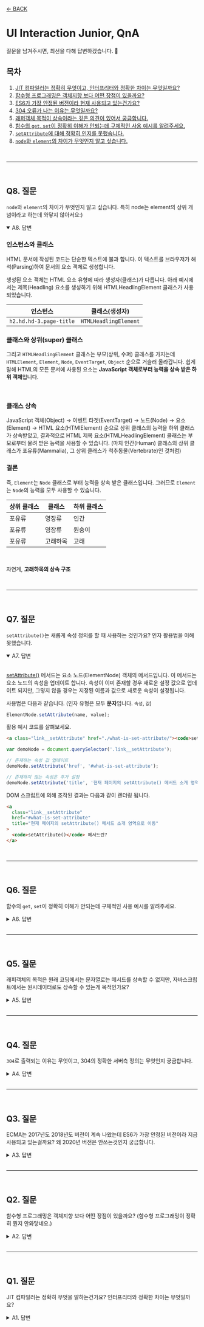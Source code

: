 [← BACK](../README.md)

# UI Interaction Junior, QnA

질문을 남겨주시면, 최선을 다해 답변하겠습니다. 🐧

## 목차

1. [JIT 컴파일러는 정확히 무엇이고, 인터프리터와 정확한 차이는 무엇일까요?](#q1-질문)
1. [함수형 프로그래밍은 객체지향 보다 어떤 장점이 있을까요?](#q2-질문)
1. [ES6가 가장 안정된 버전이라 현재 사용되고 있는건가요?](#q3-질문)
1. [304 오류가 나는 이유는 무엇일까요?](#q4-질문)
1. [래퍼객체 목적이 상속이라는 깊은 의견이 있어서 궁금합니다.](#q5-질문)
1. [함수의 `get`, `set`이 정확히 이해가 안되는데 구체적인 사용 예시를 알려주세요.](#q6-질문)
1. [`setAttribute`에 대해 정확히 인지를 못했습니다.](#q7-질문)
1. [`node`와 `element`의 차이가 무엇인지 알고 싶습니다.](#q8-질문)


<br />

---

<br />

## Q8. 질문

`node`와 `element`의 차이가 무엇인지 알고 싶습니다. 특히 node는 element의 상위 개념이라고 하는데 와닿지 않아서요:) 

<details open>
  <summary>A8. 답변</summary>
  <!-- <br/> -->

  ### 인스턴스와 클래스

  HTML 문서에 작성된 코드는 단순한 텍스트에 불과 합니다.
  이 텍스트를 브라우저가 해석(Parsing)하여 문서의 요소 객체로 생성합니다.

  생성된 요소 객체는 HTML 요소 유형에 따라 생성자(클래스)가 다릅니다. 아래 예시에서는
  제목(Headling) 요소를 생성하기 위해 HTMLHeadlingElement 클래스가 사용되었습니다.

  인스턴스 | 클래스(생성자)
  --- | ---
  `h2.hd.hd-3.page-title` | `HTMLHeadlingElement`

  ### 클래스와 상위(super) 클래스

  그리고 `HTMLHeadlingElement` 클래스는 부모(상위, 수퍼) 클래스를 가지는데
  `HTMLElement`, `Element`, `Node`, `EventTarget`, `Object` 순으로 거슬러 올라갑니다.
  쉽게 말해 HTML의 모든 문서에 사용된 요소는 **JavaScript 객체로부터 능력을 상속 받은 하위 객체**입니다.

  <img src="../../assets/instance-class__element-node.png" alt />
  <br/>
  <br/>

  ### 클래스 상속

  JavaScript 객체(Object) → 이벤트 타겟(EventTarget) → 노드(Node) → 요소(Element) → HTML 요소(HTMlElement) 순으로 
  상위 클래스의 능력을 하위 클래스가 상속받았고, 결과적으로 HTML 제목 요소(HTMLHeadlingElement) 클래스는 부모로부터 물려 받은
  능력을 사용할 수 있습니다. (마치 인간(Human) 클래스의 상위 클래스가 포유류(Mammalia), 그 상위 클래스가 척추동물(Vertebrate)인 것처럼)

  ### 결론 

  즉, `Element`는 `Node` 클래스로 부터 능력을 상속 받은 클래스입니다. 그러므로 `Element`는 `Node`의 능력을 모두 사용할 수 있습니다.
  
  상위 클래스 | 클래스 | 하위 클래스
  --- | --- | ---
  포유류 | 영장류 | 인간
  포유류 | 영장류 | 원숭이
  포유류 | 고래하목 | 고래

  <br/>

  자연계, **고래하목의 상속 구조**

  <img src="../../assets/instance.png" alt />

  

</details>

<br />

---

<br />

## Q7. 질문

`setAttribute()`는 새롭게 속성 정의를 할 때 사용하는 것인가요? 인자 활용법을 이해 못했습니다.

<details open>
  <summary>A7. 답변</summary>
  <br/>

  [setAttribute()](https://developer.mozilla.org/ko/docs/Web/API/Element/setAttribute) 메서드는 
  요소 노드(ElementNode) 객체의 메서드입니다. 이 메서드는 요소 노드의 속성을 업데이트 합니다.
  속성이 이미 존재할 경우 새로운 설정 값으로 업데이트 되지만, 그렇지 않을 경우는 지정된 이름과 값으로 새로운 속성이 설정됩니다.

  사용법은 다음과 같습니다. (인자 유형은 모두 **문자**입니다. `속성`, `값`)

  ```js
  ElementNode.setAttribute(name, value);
  ```

  활용 예시 코드를 살펴보세요.

  ```html
  <a class="link__setAttribute" href="./what-is-set-attribute/"><code>setAttribute()</code> 메서드란?</a>
  ```

  ```js
  var demoNode = document.querySelector('.link__setAttribute');

  // 존재하는 속성 값 업데이트
  demoNode.setAttribute('href', '#what-is-set-attribute');

  // 존재하지 않는 속성은 추가 설정
  demoNode.setAttribute('title', '현재 페이지의 setAttribute() 메서드 소개 영역으로 이동');
  ```

  DOM 스크립트에 의해 조작된 결과는 다음과 같이 렌더링 됩니다.

  ```html
  <a 
    class="link__setAttribute" 
    href="#what-is-set-attribute"
    title="현재 페이지의 setAttribute() 메서드 소개 영역으로 이동"
  >
    <code>setAttribute()</code> 메서드란?
  </a>
  ```
</details>

<br />

---

<br />

## Q6. 질문

함수의 `get`, `set`이 정확히 이해가 안되는데 구체적인 사용 예시를 알려주세요.

<details>
  <summary>A6. 답변</summary>
  <br/>

  간단한 DOM 스크립트 속성 가져오기(GET), 설정하기(SET) 예시를 살펴보면서
  함수의 GET, SET 사용 예를 알아보죠. 🐧

  *HTML*

  ```html
  <img class="tester" src="./tester.jpg" alt="테스터" />
  ```
  
  *JavaScript*
  
  ```js
  var testerNode = document.querySelector('.tester');

  // [GET], 속성 값 가져오기
  var altValue = testerNode.getAttribute('alt');
  console.log(altValue); // '테스터'

  // [SET], 속성 값 설정하기
  testerNode.setAttribute('alt', '테스터(Tester)');

  // [SET → GET], 속성 값 설정 후 설정된 값 가져오기
  altValue = testerNode.getAttribute('alt');
  console.log(altValue); // '테스터(Tester)'
  ```

  살펴봤듯이 HTML 요소 노드의 속성을 통해 값을 가져올 때는 `get` 값을, 
  설정할 때는 `set` 접두사가 함수(또는 메서드) 이름에 사용됩니다.

  직접 함수를 작성할 경우에도 이러한 이름 작성 패턴이 반영됩니다.

  ```js
  // CSS 속성 값을 반환하는(가져오는) 함수
  function getCSS(domNode, property) {
    return window.getComputedStyle(domNode).getPropertyValue(property);
  }

  // CSS 속성 값을 설정하는 함수
  function setCSS(domNode, property, value) {
    domNode.style[property] = value;
  }
  ```

  작성된 함수를 사용하는 코드를 살펴보죠. 속성 값을 반환하는(가져오는) 함수는 결과 값을 기억할 변수에 담을 수 있고,
  속성 값을 설정하는 함수를 사용하는 경우는 별도로 반환되는 값이 없으므로 변수에 담을 필요가 없습니다.

  ```js
  var testerNode = document.querySelector('.tester');

  // DOM 요소 노드의 CSS 속성 값 가져오기
  var widthValue = getCSS(testerNode, 'width');
  var heightValue = getCSS(testerNode, 'height');
  console.log(widthValue); // '260px'
  console.log(heightValue); // '140px'

  // DOM 요소 노드의 CSS 속성 값 설정오기
  setCSS(testerNode, 'width', '520px');
  setCSS(testerNode, 'height', '280px');
  ```
</details>

<br />

---

<br />

## Q5. 질문

래퍼객체의 목적은 원래 코딩에서는 문자열로는 메서드를 상속할 수 없지만, 자바스크립트에서는 원시데이터로도 상속할 수 있는게 목적인가요?

<details>
  <summary>A5. 답변</summary>
  <br/>

  ### 질문 리마인드

  래퍼객체 목적이 상속이라는 깊은 의견이 있어서 궁금합니다.
  래퍼객체의 목적은 원래 코딩에서는 문자열로는 메서드를 상속할 수 없지만, 자바스크립트에서는 원시데이터로도 상속할 수 있는게 목적인가요?

  ### 질문 해석 후 답변

  질문이 "래퍼 객체의 사용 목적이 상속인가?"라고 이해하고 답변드립니다.

  결론부터 이야기 하면 "상속"이 목적이 아닙니다. 굳이 비유하자면 "사용자 편의를 위해 눈에 보이지 않게 작동되는 수단"일 것입니다.

  말보다는 예시가 이해하는데 도움이 되겠죠. JavaScript에서 래퍼(Wrapper) 객체를 제공하지 않을 경우, 두 수의 소수점을 제거하고 
  합을 구하는 프로그램을 작성하려면 다음과 같이 작성해야 합니다.

  ```js 
  // Number 객체 생성
  var number1Object = new Number(9.12);
  // 생성된 Number 객체의 원시 값 추출
  var primitiveValueOfNumber1Object = number1Object.valueOf();
  // 원시 값 출력
  console.log(primitiveValueOfNumber1Object); // 9.12 출력
  // 값에서 소수점 제거 (숫자 → 문자로 형 변환 됨)
  console.log(primitiveValueOfNumber1Object.toFixed(0)); // "9" 출력
  // 문자 → 숫자로 형 변경 (사칙 연산을 수행하기 위한 목적)
  number1Object = Number(primitiveValueOfNumber1Object.toFixed(0)); // 9 출력

  // Number 객체 생성
  var number2Object = new Number(10.45);
  // 생성된 Number 객체의 원시 값 추출
  var primitiveValueOfNumber2Object = number2Object.valueOf();
  // 원시 값 출력
  console.log(primitiveValueOfNumber2Object); // 10.45 출력
  // 값에서 소수점 제거 (숫자 → 문자로 형 변환 됨)
  console.log(primitiveValueOfNumber2Object.toFixed(0)); // "10" 출력
  // 문자 → 숫자로 형 변경 (사칙 연산을 수행하기 위한 목적)
  number2Object = Number(primitiveValueOfNumber2Object.toFixed(0)); // 10 출력

  // -------------------------------------------------------------------------

  // 숫자 원시 값 합산
  var resultSumNumbers = number1Object + number2Object;
  // 두 수의 합으로 연산된 결과 값 출력
  console.log(resultSumNumbers); // 19 출력
  ```

  보다시피 단지 두 수의 소수점을 절삭하고 합을 구하고 싶을 뿐인데... 코드가 매우 복잡합니다.
  그럼 이어서 래퍼 객체가 제공될 경우 위의 프로그램 작성 코드가 어떻게 바뀌는지 비교해봅시다. 어떤가요? 비교적 코드가 상당히 간결해졌죠.

  ```js
  var resultSumNumbers = Number(9.12.toFixed(0)) + Number(10.45.toFixed(0))
  // 두 수의 합으로 연산된 결과 값 출력
  console.log(resultSumNumbers); // 19 출력
  ```

  코드를 자세히 뜯어볼까요? 먼저 아래 코드를 살펴봅시다.

  ```js
  9.12.toFixed(0)
  ```

  `9.12`는 숫자 값입니다. 객체가 아니죠. 그러므로 `.toFixed()` 메서드를 소유할 수 없습니다.
  왜냐고요? **객체가 아니니까요.** <u>멤버(members)인 속성 또는 메서드를 소유하려면 객체여야 합니다.</u>
  하지만 숫자 값은 원시 값일 뿐, 객체가 아니기에 `.toFixed()`를 가질 수도 사용할 수도 없습니다.
  그러므로 메서드를 사용하려면 숫자 값이 아닌, Number 객체가 필요합니다.

  ```js
  var number1Object = new Number(9.12); // Number 객체 생성
  number1Object = number1Object.valueOf().toFixed(0); // Number 객체의 메서드 활용
  ```

  앞서 작성된 코드의 결과 값 유형은 문자(String) 입니다. 문자인 경우 사칙연산이 안되므로
  문자 유형을 숫자 유형으로 변경해야 합니다. 래퍼 객체가 제공될 경우, 아래와 같이 코드 구문이 간결하게 작성됩니다.

  ```js
  Number(9.12.toFixed(0))
  ``` 

  반면, 래퍼 객체가 제공되지 않을 경우는 아래와 같이 코드가 장황하고 복잡해집니다.

  ```js
  var number1Object = new Number(9.12); // Number 객체 생성
  number1Object = Number(number1Object.valueOf().toFixed(0)); // Number 객체의 메서드 활용
  ```

  ### 정리

  답변 글에서 "사용자 편의를 위해 눈에 보이지 않게 작동되는 수단"으로 래퍼 객체가 활용된다고 짚어드렸습니다.
  예제로 다룬 코드를 비교해서 체험했듯이 JavaScript에서 Number, String, Boolean 래퍼 객체를 제공하기에
  값임에도 객체인 것처럼 메서드를 사용할 수 있어 코드를 손쉽게 작성이 가능한 것입니다.

  **원시 값은 값일 뿐이고 객체가 아니므로 객체가 가지는 메서드를 사용할 수 없지만, 래퍼 객체를 제공함으로 메서드를 사용할 수 있게 한다.**

  ```js
  var numWrapper = 9;      // new Number(9)를 통해 생성된 객체인 것처럼 래핑
  var strWrapper = "9px";  // new String('9px')을 통해 생성된 객체인 것처럼 래핑
  var booWrapper = false; // new Boolean(false)를 통해 생성된 객체인 것처럼 래핑

  // 마치 객체인 것처럼 메서드를 사용할 수 있음
  numWrapper.toPrecision(2); // "9.0"
  strWrapper.indexOf('p');   // 1
  booWrapper.toString();     // 'false'
  ```
  
</details>

<br />

---

<br />

## Q4. 질문


`304`로 출력되는 이유는 무엇이고, 304의 정확한 서버측 정의는 무엇인지 궁금합니다.

<details>
  <summary>A4. 답변</summary>
  <br/>

  <img src='../TIL/재완/img/304오류.png' alt />
  <br/>
  <br/>

  HTTP 상태 코드 `304`는 "리소스가 수정되지 않았음(Not Modified)". 즉, **서버에 다시 리소스를 요청할 필요가 없는 상태**임을 나타냅니다.

  이 말이 가지는 의미는 사용자가 처음 사이트에 방문했을 때는 HTML, CSS, JavaScript 파일과 이미지 파일 등을 서버에 요청해 모두 다운로드 받아야 하지만,
  다시 사용자가 사이트에 방문할 때는 자동 캐시(브라우저에서 다운로드 받은 리소스를 기억하는 것을 말함)된 리소스를 서버에 다시 요청하지 않습니다.
  이미 받은 리소스를 다시 요청하는 것은 낭비이고 불필요한 일이기 때문입니다.

  하지만, 서버의 파일이 업데이트(수정)되면 변경된 파일을 다시 다운로드 받아 사용자가 이용하는 사이트에 반영해야 합니다. 즉, **사용자 브라우저에
  캐시된 리소스와 서버의 리소스가 동일한 경우 Not Modified 상태인 것이고 불필요하게 리소스를 서버에 다시 요청하지 않는 것**이라고 이해하시면
  좋을 것 같습니다.
  
  > 참고: [304 Not Modified, [MDN]](https://developer.mozilla.org/ko/docs/Web/HTTP/Status/304)

  *답변 끝*

  ---

  *질문 내용 이동 됨*

  구글링 해보면 `modified`라고 나오는데 직관적으로 안와닿습니다 :)

  ### [304 Not Modified] - 구글링 검색결과 

  #### 2.1 Conditional GET Request

  HTTP Get 의 특별한 타입으로 요청 메시지에 다음 필드가 있다면 HTTP Conditional Get 으로 변경한다.

  ```
  If-Modified-Since
  If-Unmodified-Since
  If-Match
  If-None-Match
  If-Range header fields
  ```

  > ※ 대부분의 브라우저는 HTTP conditional request를 사용하여 자동 캐시 기능을 지원한다.

  #### 2.2 304 응답

  클라이언트가 조건부 GET 요청을 실행하고 접근이 허용되었지만 문서가 수정되지 않았다면, 서버는 304 상태코드로 응답한다. 304 응답은 메시지-바디 를 절대 포함하면 안된다. 그래서 이것은 항상 헤더 필드후에 처음 공백라인으로 종료된다.

  > If the client has performed a conditional GET request and access is allowed, but the document has not been modified, the server SHOULD respond with this status code. The 304 response MUST NOT contain a message-body, and thus is always terminated by the first empty line after the header fields.

  만약 304 응답이 현재 캐시되지 않은 엔티티를 지시하면, 캐쉬는 반드시 이 응답을 무시하고 조건없는 요청을 반복해야 한다.

  > If a 304 response indicates an entity not currently cached, then the cache MUST disregard the response and repeat the request without the conditional.
</details>

<br/>

---

<br/>

## Q3. 질문

ECMA는 2017년도 2018년도 버전이 계속 나왔는데 ES6가 가장 안정된 버전이라 지금 사용되고 있는걸까요? 왜 2020년 버전은 안쓰는것인지 궁금합니다.

<details>
  <summary>A3. 답변</summary>
  <br/>

  JavaScript 즉,  [ECMAScript](https://www.ecma-international.org/publications/standards/Ecma-262.htm)는 웹 표준 스크립트 명칭입니다. 
  1997년 초판 발행 이후, 2015년에 6판이 발행되면서 클래스, 모듈과 같은 새로운 문법이 추가되었습니다. 그 후 매년 새로운 문법이 조금씩 추가되어 발행되고 있습니다.

  - 1997.06 초판
  - 1998.06 2판
  - 1999.06 3판
  - 1999.06 중단
  - 2009.06 5판
  - 2011.06 5.1판
  - 2015.06 6판 (클래스, 모듈 문법 추가)
  - 2016.06 7판
  - 2017.06 8판 (`async`/`await` 추가)
  - 2018.06 9판 
  - 2019.06 10판 
  - 2020.06 11판 

  질문은 "왜 2020년 버전은 안쓰는가?" 인데, 웹 환경의 특성상 새로 등장한 기술을 바로 사용할 수 없습니다.
  다양한 플랫폼, 브라우저 환경에서 새로운 기술을 지원해야만 쓸 수 있기 때문입니다. 그러니 2020년에 등장한 새 기술을 바로 사용하지 못하는 거죠. 안 하는게 아니라.

  그리고 2015년에 등장한 ES6가 안정적이라서 사용되는 것이 아니고, 새 기술을 구형 브라우저에서 해석되도록 구 기술로 변환(컴파일)해주는 도구가 있기 때문에 사용하는 겁니다.
  예를 들어 Babel 또는 TypeScript 를 사용할 경우 ES6-9 기술을 사용해 (ES5) 코드로 변환해 오래된 브라우저에서도 호환될 수 있도록 만들어 주기 때문입니다.
  이런 도구를 사용할 수 없는 환경에서는 ES6를 사용할 수 없습니다.

  ES6, ES7, ES8 등의 새로운 기술이 사용되는 Front-End 개발 환경은 React나 Vue 같은 프레임워크를 사용할 경우입니다. 일반적인 jQuery를 사용하는 개발 환경에서는
  ES6가 사용되지 않습니다. 프레임워크와 달리 직접 모듈 번들러와 컴파일러 개발 환경을 구축해야 하기 때문입니다. 결론은 개발 환경에 따라 새로운 ECMAScript를 사용할 수도 있고
  아닐 수도 있습니다.  
</details>

<br />

---

<br />

## Q2. 질문

함수형 프로그래밍은 객체지향 보다 어떤 장점이 있을까요? (함수형 프로그래밍이 정확히 뭔지 안와닿네요.)

<details>
  <summary>A2. 답변</summary>
  <br/>
  
  해당 질문은 주니어 레벨의 질문은 아니네요. ^^; 그래도 답변 드립니다.

  함수형 프로그래밍과 객체 지향 프로그래밍 모두 프로그래밍 방식을 말합니다. 
  어떤 방식이 낫다, 아니다의 관점으로 접근하기 보다는 상황에 따라 방식을 선택해 사용할 수 있다고 생각해보세요.
  예를 들어 목적지에 가기 위해 이용 가능한 교통 수단이 어떤 상황에서는 버스일 것이고, 다른 상황에서는 지하철일 수 있으니까요.
  간단하게 동일한 처리를 하는 각 프로그래밍 방식을 비교해보도록 하죠.

  ### 함수형 프로그래밍

  재사용 할 함수를 선언합니다.

  ```js
  // 함수 

  function getNode(selector, context = document) {
    return context.querySelector(selector);
  }

  function css(domNode, prop, value) {
    if (!value) {
      return window.getComputedStyle(domNode).getPropertyValue(prop);
    } else {
      domNode.style[prop] = value;
    }
    return domNode;
  }
  ```

  선언된 함수를 실행해 처리합니다.

  ```js
  const appNode = getNode('.app');
  const appHeaderNode = getNode('.appHeader', appNode);
  css(appHeaderNode, 'margin', '10vw 0');
  css(appHeaderNode, 'padding', '20px');
  ```

  또는 변수 참조 없이 아래와 같이 인라인으로 작성할 수도 있습니다.

  ```js
  css(css(getNode('.appHeader', getNode('.app')), 'margin', '10vw 0'), 'padding', '20px');
  ```

  ### 객체 지향 프로그래밍

  재사용 할 클래스를 선언합니다.

  ```js
  // 클래스

  class DomUtils {
    
    constructor(selector, context) {
      this.domNode = DomUtils.getNode(selector, context);
    }
    
    static getNode(selector, context = document) {
      if (typeof context === 'string') {
        context = DomUtils.getNode(context);
      }
      return context.querySelector(selector);
    }

    css(prop, value) {
      const {domNode} = this;

      if (!value) {
        return window.getComputedStyle(domNode).getPropertyValue(prop);
      } else {
        domNode.style[prop] = value;
      }
      return this;
    }

  }
  ```

  클래스를 사용해 새로운 객체를 생성한 다음 객체의 메서드를 활용해 처리합니다.

  ```js
  var appHeader = new DomUtils('.appHeader', '.app');

  appHeader
    .css('margin', '10vw 0')
    .css('padding', '20px');
  ```
</details>

<br />

---

<br />

## Q1. 질문

JIT 컴파일러는 정확히 무엇을 말하는건가요? 인터프리터와 정확한 차이는 무엇일까요?

<details>
  <summary>A1. 답변</summary>
  <br/>
  컴퓨터 프로그램을 만드는 전통적인 2가지 방법은 인터프리트 방식과 컴파일(정적) 방식이 있습니다.
  이 중 인터프리트 방식은 JavaScript가 동작하는 것처럼 프로그래밍 언어를 브라우저의 JavaScript 엔진이 실시간으로 해석하여
  기계어 코드를 실행합니다. 반면 컴파일(정적) 방식은 JAVA가 동작하는 것처럼 애플리케이션 실행 전에 코드를 기계어로 번역해둔 상태입니다.
  <br/>
  <br/>

  컴퓨터 프로그램 방식 | 설명
  --- | ---
  인터프리트(like 통역) | JavaScript가 작동하는 방식 (실시간 해석이 필요해 상대적으로 느림)
  컴파일(like 번역) | JAVA가 작동하는 방식 (이미 해석된 코드를 실행하므로 인터프리트에 비해 빠름)

  반면 JIT(just-in-time) 컴파일은 **프로그램을 실제 실행하는 시점에 기계어로 번역하는 컴파일 기법** 입니다.
  JIT 컴파일러는 앞서 다룬 인터프리트, 컴파일(정적) 2가지 방식을 혼합한 방식으로 생각할 수 있는데, 실행 시점에서 
  인터프리트 방식으로 기계어 코드를 생성한 후 그 코드를 캐싱합니다. 캐싱하는 이유는 동일한 함수가 여러 번 호출 때 
  매번 기계어 코드를 생성하는 것을 방지하기 위함입니다.

  컴퓨터 프로그램 방식 | 설명
  --- | ---
  JIT 컴파일 | 인터프리트 방식 + 컴파일(정적) 방식 혼합
</details>